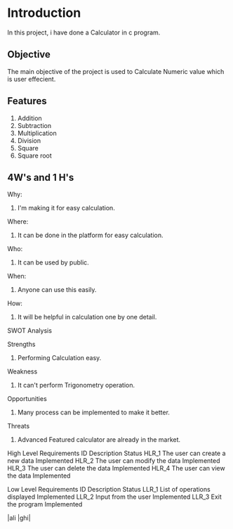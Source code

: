 # Introduction

   In this project, i have done a Calculator in c program.

## Objective

   The main objective of the project is used to Calculate Numeric value which is user effecient.
   
## Features

1.	Addition
2.	Subtraction
3.	Multiplication
4.	Division
5.	Square
6.	Square root

## 4W's and 1 H's

Why:
1.	I'm making it for easy calculation.

Where:
1.	It can be done in the platform for easy calculation.

Who:
1.	It can be used by public.

When:
1.	Anyone can use this easily.

How:
1.	It will be helpful in calculation one by one detail.

SWOT Analysis

Strengths
1.	Performing Calculation easy.

Weakness
1.	It can't perform Trigonometry operation.

Opportunities
1.	Many process can be implemented to make it better.

Threats
1.	Advanced Featured calculator are already in the market.

High Level Requirements
ID	Description	Status
HLR_1	The user can create a new data	Implemented
HLR_2	The user can modify the data	Implemented
HLR_3	The user can delete the data	Implemented
HLR_4	The user can view the data	Implemented

Low Level Requirements
ID	Description	Status
LLR_1	List of operations displayed	Implemented
LLR_2	Input from the user	Implemented
LLR_3	Exit the program	Implemented

|ali |ghi|

